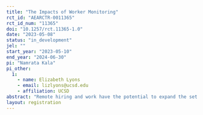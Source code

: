 ```yaml
---
title: "The Impacts of Worker Monitoring"
rct_id: "AEARCTR-0011365"
rct_id_num: "11365"
doi: "10.1257/rct.11365-1.0"
date: "2023-05-08"
status: "in_development"
jel: ""
start_year: "2023-05-10"
end_year: "2024-06-30"
pi: "Namrata Kala"
pi_other:
  1:
    - name: Elizabeth Lyons
    - email: lizlyons@ucsd.edu
    - affiliation: UCSD
abstract: "Remote hiring and work have the potential to expand the set of labor market opportunities across geographies. We will use an online platform to study how worker input monitoring affects worker productivity and morale, and how this relationship varies by the reasons cited for monitoring."
layout: registration
---
```


